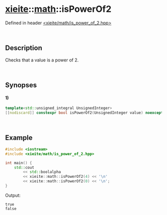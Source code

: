 # [xieite](../../xieite.md)\:\:[math](../../math.md)\:\:isPowerOf2
Defined in header [<xieite/math/is_power_of_2.hpp>](../../../include/xieite/math/is_power_of_2.hpp)

&nbsp;

## Description
Checks that a value is a power of 2.

&nbsp;

## Synopses
#### 1)
```cpp
template<std::unsigned_integral UnsignedInteger>
[[nodiscard]] constexpr bool isPowerOf2(UnsignedInteger value) noexcept;
```

&nbsp;

## Example
```cpp
#include <iostream>
#include <xieite/math/is_power_of_2.hpp>

int main() {
    std::cout
        << std::boolalpha
        << xieite::math::isPowerOf2(4) << '\n'
        << xieite::math::isPowerOf2(0) << '\n';
}
```
Output:
```
true
false
```
